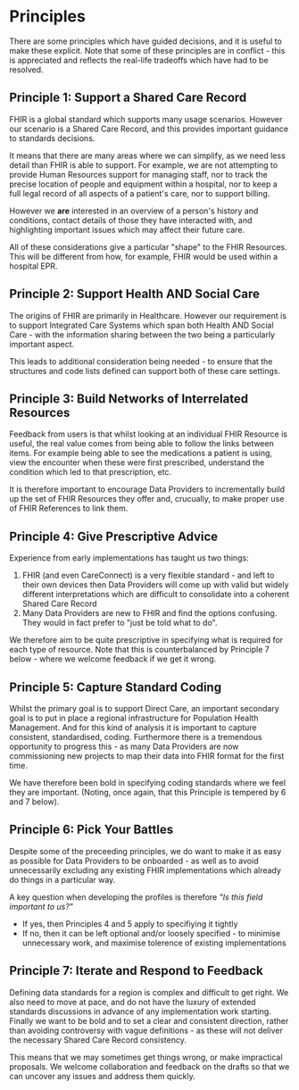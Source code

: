 # Principles

There are some principles which have guided decisions, and it is useful to make these explicit. Note that some of these principles are in conflict - this is appreciated and reflects the real-life tradeoffs which have had to be resolved.

## Principle 1: Support a Shared Care Record
FHIR is a global standard which supports many usage scenarios. However our scenario is a Shared Care Record, and this provides important guidance to standards decisions. 

It means that there are many areas where we can simplify, as we need less detail than FHIR is able to support. For example, we are not attempting to provide Human Resources support for managing staff, nor to track the precise location of people and equipment within a hospital, nor to keep a full legal record of all aspects of a patient's care, nor to support billing.

However we **are** interested in an overview of a person's history and conditions, contact details of those they have interacted with, and highlighting important issues which may affect their future care.

All of these considerations give a particular "shape" to the FHIR Resources. This will be different from how, for example, FHIR would be used within a hospital EPR.

## Principle 2: Support Health AND Social Care
The origins of FHIR are primarily in Healthcare. However our requirement is to support Integrated Care Systems which span both Health AND Social Care - with the information sharing between the two being a particularly important aspect.

This leads to additional consideration being needed - to ensure that the structures and code lists defined can support both of these care settings.

## Principle 3: Build Networks of Interrelated Resources
Feedback from users is that whilst looking at an individual FHIR Resource is useful, the real value comes from being able to follow the links between items. For example being able to see the medications a patient is using, view the encounter when these were first prescribed, understand the condition which led to that prescription, etc. 

It is therefore important to encourage Data Providers to incrementally build up the set of FHIR Resources they offer and, crucually, to make proper use of FHIR References to link them.

## Principle 4: Give Prescriptive Advice
Experience from early implementations has taught us two things:
1. FHIR (and even CareConnect) is a very flexible standard - and left to their own devices then Data Providers will come up with valid but widely different interpretations which are difficult to consolidate into a coherent Shared Care Record
2. Many Data Providers are new to FHIR and find the options confusing. They would in fact prefer to "just be told what to do".

We therefore aim to be quite prescriptive in specifying what is required for each type of resource. Note that this is counterbalanced by Principle 7 below - where we welcome feedback if we get it wrong.

## Principle 5: Capture Standard Coding
Whilst the primary goal is to support Direct Care, an important secondary goal is to put in place a regional infrastructure for Population Health Management. And for this kind of analysis it is important to capture consistent, standardised, coding. Furthermore there is a tremendous opportunity to progress this - as many Data Providers are now commissioning new projects to map their data into FHIR format for the first time.

We have therefore been bold in specifying coding standards where we feel they are important. (Noting, once again, that this Principle is tempered by 6 and 7 below).

## Principle 6: Pick Your Battles
Despite some of the preceeding principles, we do want to make it as easy as possible for Data Providers to be onboarded - as well as to avoid unnecessarily excluding any existing FHIR implementations which already do things in a particular way.

A key question when developing the profiles is therefore *"Is this field important to us?"*
 - If yes, then Principles 4 and 5 apply to specifiying it tightly
  - If no, then it can be left optional and/or loosely specified - to minimise unnecessary work, and maximise tolerence of existing implementations


## Principle 7: Iterate and Respond to Feedback
Defining data standards for a region is complex and difficult to get right. We also need to move at pace, and do not have the luxury of extended standards discussions in advance of any implementation work starting. Finally we want to be bold and to set a clear and consistent direction, rather than avoiding controversy with vague definitions - as these will not deliver the necessary Shared Care Record consistency.

 This means that we may sometimes get things wrong, or make impractical proposals. We welcome collaboration and feedback on the drafts so that we can uncover any issues and address them quickly.



